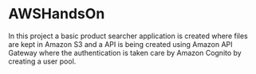 # AWSHandsOn

In this project a basic product searcher application is created where files are kept in Amazon S3 and a API is being created using Amazon API Gateway where the authentication is taken care by Amazon Cognito by creating a user pool.
